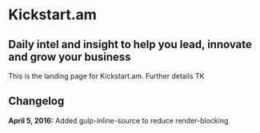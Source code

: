 # Kickstart.am
## Daily intel and insight to help you lead, innovate and grow your business

This is the landing page for Kickstart.am. Further details TK

## Changelog

__April 5, 2016:__ Added gulp-inline-source to reduce render-blocking
